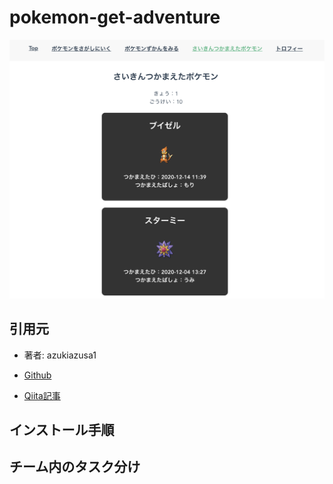 # pokemon-get-adventure

![](./readme_img/logo01.png)

## 引用元

- 著者: azukiazusa1

- [Github](https://github.com/azukiazusa1/Pokomeon-get-Adventure)

- [Qiita記事](https://qiita.com/azukiazusa/items/40abd9491e273e85ded4)

## インストール手順
[](./github/installation.md)


## チーム内のタスク分け
[](./github/tasks.md)
